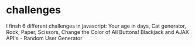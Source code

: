 # challenges
I finsh 6 different challenges in javascript:
Your age in days,
Cat generator,
Rock, Paper, Scissors,
Change the Color of All Buttons!
Blackjack and
AJAX API's - Random User Generator
